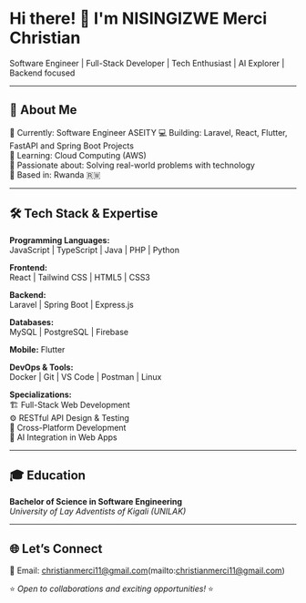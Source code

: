 # Hi there! 👋 I'm NISINGIZWE Merci Christian  
Software Engineer | Full-Stack Developer | Tech Enthusiast | AI Explorer  | Backend focused

---

## 🚀 About Me  
🔭 Currently: Software Engineer ASEITY
💻 Building: Laravel, React, Flutter, FastAPI and Spring Boot Projects  
🌱 Learning: Cloud Computing (AWS)   
💬 Passionate about: Solving real-world problems with technology  
📍 Based in: Rwanda 🇷🇼  

---

## 🛠️ Tech Stack & Expertise  

**Programming Languages:**  
JavaScript | TypeScript | Java | PHP | Python  

**Frontend:**  
React | Tailwind CSS | HTML5 | CSS3  

**Backend:**  
Laravel | Spring Boot | Express.js  

**Databases:**  
MySQL | PostgreSQL | Firebase  

**Mobile:**
Flutter

**DevOps & Tools:**  
Docker | Git | VS Code | Postman | Linux  

**Specializations:**  
🏗️ Full-Stack Web Development  
⚙️ RESTful API Design & Testing  
📱 Cross-Platform Development  
🧠 AI Integration in Web Apps  

---

## 🎓 Education  
**Bachelor of Science in Software Engineering**  
_University of Lay Adventists of Kigali (UNILAK)_  

---

## 🌐 Let’s Connect  
📧 Email: christianmerci11@gmail.com(mailto:christianmerci11@gmail.com)  


⭐ _Open to collaborations and exciting opportunities!_ ⭐
